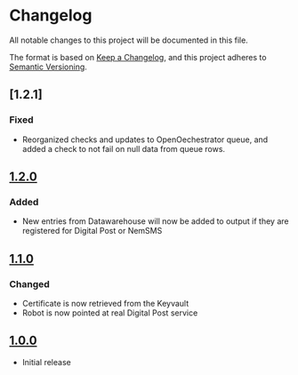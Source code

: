 # Changelog

All notable changes to this project will be documented in this file.

The format is based on [Keep a Changelog](https://keepachangelog.com/en/1.0.0/),
and this project adheres to [Semantic Versioning](https://semver.org/spec/v2.0.0.html).

## [1.2.1]

### Fixed

- Reorganized checks and updates to OpenOechestrator queue, and added a check to not fail on null data from queue rows.

## [1.2.0]

### Added

- New entries from Datawarehouse will now be added to output if they are registered for Digital Post or NemSMS

## [1.1.0]

### Changed

- Certificate is now retrieved from the Keyvault
- Robot is now pointed at real Digital Post service

## [1.0.0]

- Initial release

[1.2.0]: https://github.com/itk-dev-rpa/udtraek-tilmelding-digital-post/compare/1.2.0...HEAD
[1.1.0]: https://github.com/itk-dev-rpa/udtraek-tilmelding-digital-post/compare/1.1.0...HEAD
[1.0.0]: https://github.com/itk-dev-rpa/udtraek-tilmelding-digital-post/compare/1.0.0...HEAD
